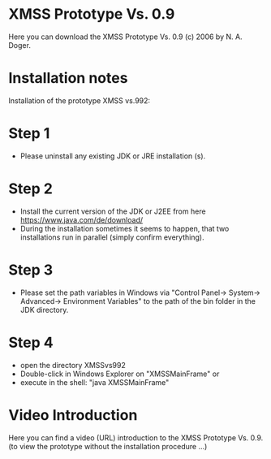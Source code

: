 # XMSS Prototype Vs. 0.9
 
Here you can download the XMSS Prototype Vs. 0.9 (c) 2006 by N. A. Doger.

# Installation notes

Installation of the prototype XMSS vs.992:

# Step 1

- Please uninstall any existing JDK or JRE installation (s).


# Step 2

- Install the current version of the JDK or J2EE from here https://www.java.com/de/download/
- During the installation sometimes it seems to happen, that two installations  run in parallel (simply confirm everything).


# Step 3

- Please set the path variables in Windows via "Control Panel-> System-> Advanced-> Environment Variables" to the path of the bin folder in the JDK directory.


# Step 4

- open the directory XMSSvs992
- Double-click in Windows Explorer on "XMSSMainFrame" or 
- execute in the shell: "java XMSSMainFrame"

# Video Introduction
Here you can find a video (URL) introduction to the XMSS Prototype Vs. 0.9.
(to view the prototype without the installation procedure ...)

